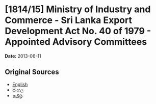 # [1814/15] Ministry of Industry and Commerce - Sri Lanka Export Development Act No. 40 of 1979 - Appointed Advisory Committees

**Date:** 2013-06-11

## Original Sources

- [English](https://documents.gov.lk/view/extra-gazettes/2013/6/1814-15_E.pdf)
- [සිංහල](https://documents.gov.lk/view/extra-gazettes/2013/6/1814-15_S.pdf)
- [தமிழ்](https://documents.gov.lk/view/extra-gazettes/2013/6/1814-15_T.pdf)
